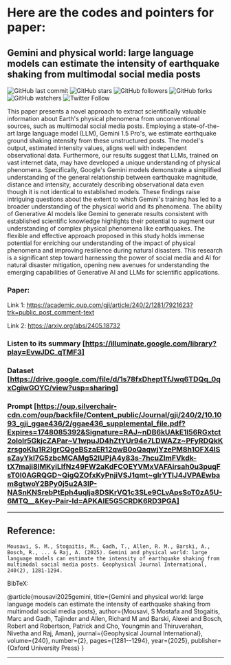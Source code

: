 # Here are the codes and pointers for paper: 
## Gemini and physical world: large language models can estimate the intensity of earthquake shaking from multimodal social media posts
                                                                                                  
![GitHub last commit](https://img.shields.io/github/last-commit/smousavi05/MMIbyGemini?style=plastic)
![GitHub stars](https://img.shields.io/github/stars/smousavi05/MMIbyGemini?style=social)
![GitHub followers](https://img.shields.io/github/followers/smousavi05?style=social)
![GitHub forks](https://img.shields.io/github/forks/smousavi05/MMIbyGemini?style=social)
![GitHub watchers](https://img.shields.io/github/watchers/smousavi05/MMIbyGemini?style=social)
![Twitter Follow](https://img.shields.io/twitter/follow/smousavi05?style=social)

This paper presents a novel approach to extract scientifically valuable information about Earth's physical phenomena from unconventional sources, such as multimodal social media posts. Employing a state-of-the-art large language model (LLM), Gemini 1.5 Pro's, we estimate earthquake ground shaking intensity from these unstructured posts. The model's output, estimated intensity values, aligns well with independent observational data. Furthermore, our results suggest that LLMs, trained on vast internet data, may have developed a unique understanding of physical phenomena. Specifically, Google's Gemini models demonstrate a simplified understanding of the general relationship between earthquake magnitude, distance and intensity, accurately describing observational data even though it is not identical to established models. These findings raise intriguing questions about the extent to which Gemini's training has led to a broader understanding of the physical world and its phenomena. The ability of Generative AI models like Gemini to generate results consistent with established scientific knowledge highlights their potential to augment our understanding of complex physical phenomena like earthquakes. The flexible and effective approach proposed in this study holds immense potential for enriching our understanding of the impact of physical phenomena and improving resilience during natural disasters. This research is a significant step toward harnessing the power of social media and AI for natural disaster mitigation, opening new avenues for understanding the emerging capabilities of Generative AI and LLMs for scientific applications.

### Paper:
Link 1: 
https://academic.oup.com/gji/article/240/2/1281/7921623?trk=public_post_comment-text

Link 2:
https://arxiv.org/abs/2405.18732

### Listen to its summary [https://illuminate.google.com/library?play=EvwJDC_qTMF3]

### Dataset [https://drive.google.com/file/d/1s78fxDheptTfJwq6TDQq_0qxCgiwGOYC/view?usp=sharing]

### Prompt [https://oup.silverchair-cdn.com/oup/backfile/Content_public/Journal/gji/240/2/10.1093_gji_ggae436/2/ggae436_supplemental_file.pdf?Expires=1748085392&Signature=RAJ~nDB6kUAkE1I56RGxtct2ololr5GkjcZAPar~V1wpuJD4hZtYUr94e7LDWAZz~PFyRDQkKzrsgoKIu1R2lgrCQgeBSzaER12qwB0oQaqwjYzePM8h1OFX4ISsZayYkl7G5zbcMCAMg52IUPjA4y83s-7hcuZImFVkdk-tX7maji8IMKyiLIfNz49FW2aKdFCOEYVMxVAFAirsah0u3puqFsT0l0AGRQGD~QigQZOfxKyPnjiVSJ1qmt~gIrYTlJ4JVPAEwbam8gtwoY2BPy0j5u2A3lP-NASnKNSrebPtEph4uqIja8DSKrVQ1c3SLe9CLvApsSoT0zA5U-6MTQ__&Key-Pair-Id=APKAIE5G5CRDK6RD3PGA]

-------------------------------------
## Reference:

`Mousavi, S. M., Stogaitis, M., Gadh, T., Allen, R. M., Barski, A., Bosch, R., ... & Raj, A. (2025). Gemini and physical world: large language models can estimate the intensity of earthquake shaking from multimodal social media posts. Geophysical Journal International, 240(2), 1281-1294.` 


BibTeX:

@article{mousavi2025gemini,
  title={Gemini and physical world: large language models can estimate the intensity of earthquake shaking from multimodal social media posts},
  author={Mousavi, S Mostafa and Stogaitis, Marc and Gadh, Tajinder and Allen, Richard M and Barski, Alexei and Bosch, Robert and Robertson, Patrick and Cho, Youngmin and Thiruverahan, Nivetha and Raj, Aman},
  journal={Geophysical Journal International},
  volume={240},
  number={2},
  pages={1281--1294},
  year={2025},
  publisher={Oxford University Press}
}

-------------------------------------
